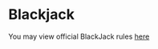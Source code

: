 # Blackjack

You may view official BlackJack rules [here](https://bicyclecards.com/how-to-play/blackjack/)